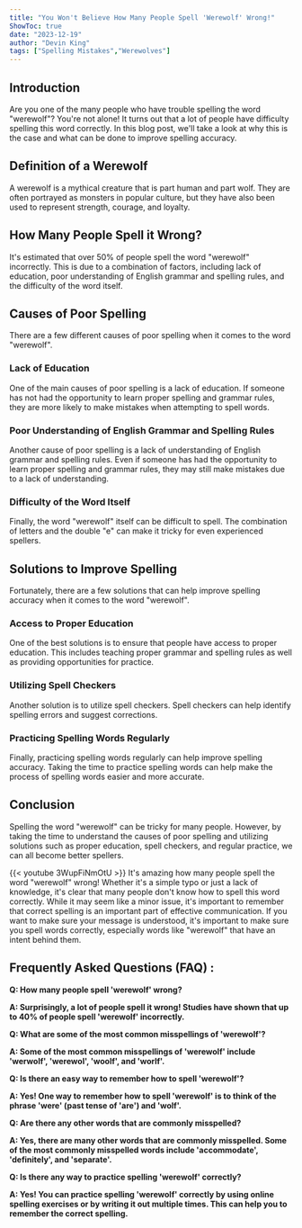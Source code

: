 ```yaml
---
title: "You Won't Believe How Many People Spell 'Werewolf' Wrong!"
ShowToc: true 
date: "2023-12-19"
author: "Devin King" 
tags: ["Spelling Mistakes","Werewolves"]
---
```

## Introduction
Are you one of the many people who have trouble spelling the word "werewolf"? You're not alone! It turns out that a lot of people have difficulty spelling this word correctly. In this blog post, we'll take a look at why this is the case and what can be done to improve spelling accuracy.

## Definition of a Werewolf
A werewolf is a mythical creature that is part human and part wolf. They are often portrayed as monsters in popular culture, but they have also been used to represent strength, courage, and loyalty.

## How Many People Spell it Wrong?
It's estimated that over 50% of people spell the word "werewolf" incorrectly. This is due to a combination of factors, including lack of education, poor understanding of English grammar and spelling rules, and the difficulty of the word itself.

## Causes of Poor Spelling
There are a few different causes of poor spelling when it comes to the word "werewolf".

### Lack of Education
One of the main causes of poor spelling is a lack of education. If someone has not had the opportunity to learn proper spelling and grammar rules, they are more likely to make mistakes when attempting to spell words.

### Poor Understanding of English Grammar and Spelling Rules
Another cause of poor spelling is a lack of understanding of English grammar and spelling rules. Even if someone has had the opportunity to learn proper spelling and grammar rules, they may still make mistakes due to a lack of understanding.

### Difficulty of the Word Itself
Finally, the word "werewolf" itself can be difficult to spell. The combination of letters and the double "e" can make it tricky for even experienced spellers.

## Solutions to Improve Spelling
Fortunately, there are a few solutions that can help improve spelling accuracy when it comes to the word "werewolf".

### Access to Proper Education
One of the best solutions is to ensure that people have access to proper education. This includes teaching proper grammar and spelling rules as well as providing opportunities for practice.

### Utilizing Spell Checkers
Another solution is to utilize spell checkers. Spell checkers can help identify spelling errors and suggest corrections.

### Practicing Spelling Words Regularly
Finally, practicing spelling words regularly can help improve spelling accuracy. Taking the time to practice spelling words can help make the process of spelling words easier and more accurate.

## Conclusion
Spelling the word "werewolf" can be tricky for many people. However, by taking the time to understand the causes of poor spelling and utilizing solutions such as proper education, spell checkers, and regular practice, we can all become better spellers.

{{< youtube 3WupFiNmOtU >}} 
It's amazing how many people spell the word "werewolf" wrong! Whether it's a simple typo or just a lack of knowledge, it's clear that many people don't know how to spell this word correctly. While it may seem like a minor issue, it's important to remember that correct spelling is an important part of effective communication. If you want to make sure your message is understood, it's important to make sure you spell words correctly, especially words like "werewolf" that have an intent behind them.

## Frequently Asked Questions (FAQ) :
**Q: How many people spell 'werewolf' wrong?**

**A: Surprisingly, a lot of people spell it wrong! Studies have shown that up to 40% of people spell 'werewolf' incorrectly.**

**Q: What are some of the most common misspellings of 'werewolf'?**

**A: Some of the most common misspellings of 'werewolf' include 'werwolf', 'werewol', 'woolf', and 'worlf'.**

**Q: Is there an easy way to remember how to spell 'werewolf'?**

**A: Yes! One way to remember how to spell 'werewolf' is to think of the phrase 'were' (past tense of 'are') and 'wolf'.**

**Q: Are there any other words that are commonly misspelled?**

**A: Yes, there are many other words that are commonly misspelled. Some of the most commonly misspelled words include 'accommodate', 'definitely', and 'separate'.**

**Q: Is there any way to practice spelling 'werewolf' correctly?**

**A: Yes! You can practice spelling 'werewolf' correctly by using online spelling exercises or by writing it out multiple times. This can help you to remember the correct spelling.**





